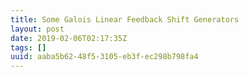 ```yaml
---
title: Some Galois Linear Feedback Shift Generators
layout: post
date: 2019-02-06T02:17:35Z
tags: []
uuid: aaba5b62-48f5-3105-eb3f-ec298b798fa4
---
```


<div id="lfsr256"></div>
<div id="lfsr4096"></div>
<canvas id="lfsr256" width="600" height="600"></canvas>
<canvas id="lfsr4096" width="600" height="600"></canvas>
<script src="/script/lfsr.js"></script>
<script>
(function() {
    LFSR.setup('#lfsr256',  LFSR.lfsr256,  16, 16, 10);
    LFSR.setup('#lfsr4096', LFSR.lfsr4096, 64, 64, 20);
}());
</script>
